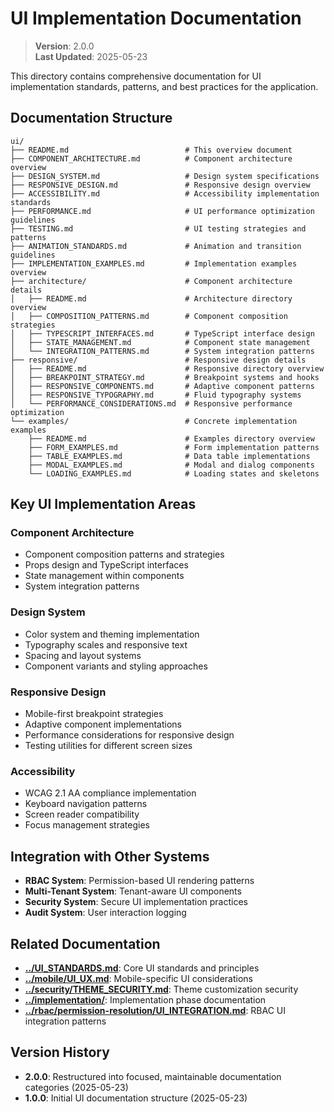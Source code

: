 
# UI Implementation Documentation

> **Version**: 2.0.0  
> **Last Updated**: 2025-05-23

This directory contains comprehensive documentation for UI implementation standards, patterns, and best practices for the application.

## Documentation Structure

```
ui/
├── README.md                          # This overview document
├── COMPONENT_ARCHITECTURE.md          # Component architecture overview
├── DESIGN_SYSTEM.md                   # Design system specifications
├── RESPONSIVE_DESIGN.md               # Responsive design overview
├── ACCESSIBILITY.md                   # Accessibility implementation standards
├── PERFORMANCE.md                     # UI performance optimization guidelines
├── TESTING.md                         # UI testing strategies and patterns
├── ANIMATION_STANDARDS.md             # Animation and transition guidelines
├── IMPLEMENTATION_EXAMPLES.md         # Implementation examples overview
├── architecture/                      # Component architecture details
│   ├── README.md                      # Architecture directory overview
│   ├── COMPOSITION_PATTERNS.md        # Component composition strategies
│   ├── TYPESCRIPT_INTERFACES.md       # TypeScript interface design
│   ├── STATE_MANAGEMENT.md            # Component state management
│   └── INTEGRATION_PATTERNS.md        # System integration patterns
├── responsive/                        # Responsive design details
│   ├── README.md                      # Responsive directory overview
│   ├── BREAKPOINT_STRATEGY.md         # Breakpoint systems and hooks
│   ├── RESPONSIVE_COMPONENTS.md       # Adaptive component patterns
│   ├── RESPONSIVE_TYPOGRAPHY.md       # Fluid typography systems
│   └── PERFORMANCE_CONSIDERATIONS.md  # Responsive performance optimization
└── examples/                          # Concrete implementation examples
    ├── README.md                      # Examples directory overview
    ├── FORM_EXAMPLES.md               # Form implementation patterns
    ├── TABLE_EXAMPLES.md              # Data table implementations
    ├── MODAL_EXAMPLES.md              # Modal and dialog components
    └── LOADING_EXAMPLES.md            # Loading states and skeletons
```

## Key UI Implementation Areas

### Component Architecture
- Component composition patterns and strategies
- Props design and TypeScript interfaces
- State management within components
- System integration patterns

### Design System
- Color system and theming implementation
- Typography scales and responsive text
- Spacing and layout systems
- Component variants and styling approaches

### Responsive Design
- Mobile-first breakpoint strategies
- Adaptive component implementations
- Performance considerations for responsive design
- Testing utilities for different screen sizes

### Accessibility
- WCAG 2.1 AA compliance implementation
- Keyboard navigation patterns
- Screen reader compatibility
- Focus management strategies

## Integration with Other Systems

- **RBAC System**: Permission-based UI rendering patterns
- **Multi-Tenant System**: Tenant-aware UI components
- **Security System**: Secure UI implementation practices
- **Audit System**: User interaction logging

## Related Documentation

- **[../UI_STANDARDS.md](../UI_STANDARDS.md)**: Core UI standards and principles
- **[../mobile/UI_UX.md](../mobile/UI_UX.md)**: Mobile-specific UI considerations
- **[../security/THEME_SECURITY.md](../security/THEME_SECURITY.md)**: Theme customization security
- **[../implementation/](../implementation/)**: Implementation phase documentation
- **[../rbac/permission-resolution/UI_INTEGRATION.md](../rbac/permission-resolution/UI_INTEGRATION.md)**: RBAC UI integration patterns

## Version History

- **2.0.0**: Restructured into focused, maintainable documentation categories (2025-05-23)
- **1.0.0**: Initial UI documentation structure (2025-05-23)
